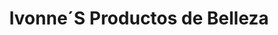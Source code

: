 ---
title: "Ivonne´S Productos de Belleza"
url: /pimampiro/ivonne-s-productos-de-belleza/
shop: Kosmetik
---